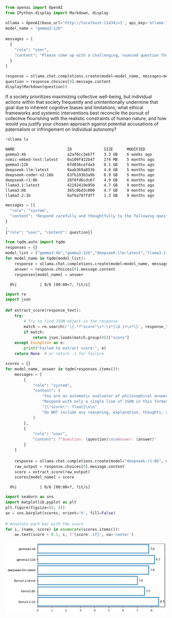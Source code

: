 

``` python
from openai import OpenAI
from IPython.display import Markdown, display
```

<!-- WARNING: THIS FILE WAS AUTOGENERATED! DO NOT EDIT! -->

``` python
ollama = OpenAI(base_url='http://localhost:11434/v1', api_key='ollama')
model_name = "gemma3:12b"

messages = [
  {
    "role": "user",
    "content": "Please come up with a challenging, nuanced question that I can ask a number of LLMs to evaluate their intelligence. Answer only with the question, no explanation."
  }
]
```

``` python
response = ollama.chat.completions.create(model=model_name, messages=messages)
question = response.choices[0].message.content
display(Markdown(question))
```

If a society prioritizes maximizing collective well-being, but
individual actions within that society frequently and unintentionally
undermine that goal due to inherent cognitive biases and limitations,
what ethical frameworks and systemic interventions best reconcile the
pursuit of collective flourishing with the realistic constraints of
human nature, and how would you justify your chosen approach against
potential accusations of paternalism or infringement on individual
autonomy?

``` python
!ollama ls
```

    NAME                       ID              SIZE      MODIFIED     
    gemma3:4b                  a2af6cc3eb7f    3.3 GB    6 weeks ago     
    nomic-embed-text:latest    0a109f422b47    274 MB    5 months ago    
    gemma3:12b                 6fd036cefda5    8.1 GB    5 months ago    
    deepseek-llm:latest        9aab369a853b    4.0 GB    5 months ago    
    deepseek-coder-v2:16b      63fb193b3a9b    8.9 GB    5 months ago    
    deepseek-r1:8b             28f8fd6cdc67    4.9 GB    6 months ago    
    llama3.1:latest            42182419e950    4.7 GB    9 months ago    
    llama3:8b                  365c0bd3c000    4.7 GB    9 months ago    
    llama3.2:1b                baf6a787fdff    1.3 GB    9 months ago    

``` python
messages = [{
  "role": "system",
  "content": "Respond carefully and thoughtfully to the following question. Aim for clarity, depth, and intellectual balance, but keep your answer concise. Explore multiple perspectives where relevant and consider both philosophical and practical implications. Avoid overly technical jargon; favor accessible and succinct reasoning.\n\nQuestion:\nIf the universe is fundamentally deterministic, and every event is a necessary consequence of prior states, what would constitute a meaningful \"choice\" for a conscious entity within that universe, and how would its subjective experience of that choice differ from a purely mechanistic understanding of it?"
}
,
{"role": "user", "content": question}]
```

``` python
from tqdm.auto import tqdm
responses = {}
model_list = ["gemma3:4b","gemma3:12b","deepseek-llm:latest","llama3.1:latest","llama3:8b","llama3.2:1b"]
for model_name in tqdm(model_list):
    response = ollama.chat.completions.create(model=model_name, messages=messages)
    answer = response.choices[0].message.content
    responses[model_name] = answer
```

      0%|          | 0/6 [00:00<?, ?it/s]

``` python
import re
import json

def extract_score(response_text):
    try:
        # Try to find JSON object in the response
        match = re.search(r'\{.*?"score"\s*:\s*[\d.]+\s*\}', response_text)
        if match:
            return json.loads(match.group(0))["score"]
    except Exception as e:
        print("Failed to extract score:", e)
    return None  # or return -1 for failure
```

``` python
scores = {}
for model_name, answer in tqdm(responses.items()):
    messages = [
        {
            "role": "system",
            "content": (
                "You are an automatic evaluator of philosophical answers. Your job is to rate a given answer from 0 to 10 based on clarity, depth, conciseness, and relevance to the question.\n\n"
                "Respond with only a single line of JSON in this format:\n"
                "{\"score\": float}\n\n"
                "Do NOT include any reasoning, explanation, thoughts, comments, or extra text of any kind. Do NOT wrap your response in <think> or markdown. Just output the raw JSON. If you do anything else, it will be considered a failure."
            )
        },
        {
            "role": "user",
            "content": f"Question: {question}\n\nAnswer: {answer}"
        }
    ]

    response = ollama.chat.completions.create(model="deepseek-r1:8b", messages=messages)
    raw_output = response.choices[0].message.content
    score = extract_score(raw_output)
    scores[model_name] = score
```

      0%|          | 0/6 [00:00<?, ?it/s]

``` python
import seaborn as sns
import matplotlib.pyplot as plt
plt.figure(figsize=(8, 4))
ax = sns.barplot(scores, orient='h', fill=False)

# Annotate each bar with the score
for i, (name, score) in enumerate(scores.items()):
    ax.text(score + 0.1, i, f"{score:.1f}", va='center')
```

![](competition_files/figure-commonmark/cell-10-output-1.png)
